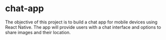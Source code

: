 # chat-app

The objective of this project is to build a chat app for mobile devices using React Native. The app will provide users with a chat interface and options to share images and their location.  